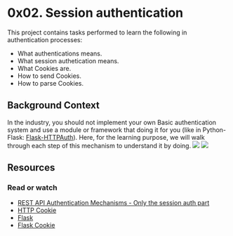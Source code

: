 # 0x02. Session authentication
This project contains tasks performed to learn the following in authentication processes:
- What authentications means.
- What session authetication means.
- What Cookies are.
- How to send Cookies.
- How to parse Cookies.
## Background Context

In the industry, you should not implement your own Basic authentication system and use a module or framework that doing it for you (like in Python-Flask: [Flask-HTTPAuth](https://intranet.alxswe.com/rltoken/rpsPy0M3_FJuCLGNPUbmvg)). Here, for the learning purpose, we will walk through each step of this mechanism to understand it by doing.
![](https://miro.medium.com/v2/resize:fit:786/format:webp/1*-D6Ids2z9ebtz0_m9qeBBA.png)
![](https://miro.medium.com/v2/resize:fit:720/format:webp/1*RjOzvxk18dtTYVQfvGn9Fw.png)

## Resources
### Read or watch
- [REST API Authentication Mechanisms - Only the session auth part](https://intranet.alxswe.com/rltoken/oofk0VhuS0ZFZTNTVrQeaQ)
- [HTTP Cookie](https://intranet.alxswe.com/rltoken/peLV8xuJ4PDJMOVFqk-d2g)
- [Flask](https://intranet.alxswe.com/rltoken/AI1tFR5XriGfR8Tz7YTYQA)
- [Flask Cookie](https://intranet.alxswe.com/rltoken/QYfI5oW6OHUmHDzwKV1Qsw)
